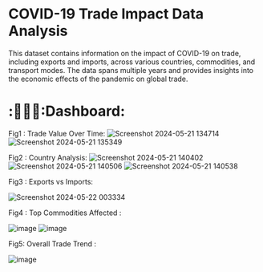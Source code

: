 # COVID-19 Trade Impact Data Analysis
This dataset contains information on the impact of COVID-19 on trade, including exports and imports, across various countries, commodities, and transport modes. The data spans multiple years and provides insights into the economic effects of the pandemic on global trade.

# :🧑🏻‍🎓:Dashboard:
Fig1 : Trade Value Over Time:
![Screenshot 2024-05-21 134714](https://github.com/TechMaster-007/Python-COVID-19-Trade-Impact-Data-Analysis/assets/130140391/0a7c8dfc-3b48-4c06-949d-93cf64a846a3)
![Screenshot 2024-05-21 135349](https://github.com/TechMaster-007/Python-COVID-19-Trade-Impact-Data-Analysis/assets/130140391/d3f6bce4-009f-4778-914a-67d36684e91a)

Fig2 : Country Analysis:
![Screenshot 2024-05-21 140402](https://github.com/TechMaster-007/Python-COVID-19-Trade-Impact-Data-Analysis/assets/130140391/ffbef2c0-5c81-4ffa-8bec-8bb5783ff8fc)
![Screenshot 2024-05-21 140506](https://github.com/TechMaster-007/Python-COVID-19-Trade-Impact-Data-Analysis/assets/130140391/3c79a557-fdec-4114-9891-acda1b7c7065)
![Screenshot 2024-05-21 140538](https://github.com/TechMaster-007/Python-COVID-19-Trade-Impact-Data-Analysis/assets/130140391/47261fb2-f8c2-4abc-945c-dd213a8dcb76)

Fig3 : Exports vs Imports:

![Screenshot 2024-05-22 003334](https://github.com/TechMaster-007/Python-COVID-19-Trade-Impact-Data-Analysis/assets/130140391/63128acf-eff2-4827-9dfa-163512d12135)

Fig4 : Top Commodities Affected :

![image](https://github.com/TechMaster-007/Python-COVID-19-Trade-Impact-Data-Analysis/assets/130140391/527e77a3-765e-4e33-a7b2-9ad46cf6f02d)
![image](https://github.com/TechMaster-007/Python-COVID-19-Trade-Impact-Data-Analysis/assets/130140391/3f0a667a-7f74-48ff-a68d-8e60cf745f3d)

Fig5: Overall Trade Trend :

![image](https://github.com/TechMaster-007/Python-COVID-19-Trade-Impact-Data-Analysis/assets/130140391/cdaba932-f6b2-4661-9c70-fac070857331)





